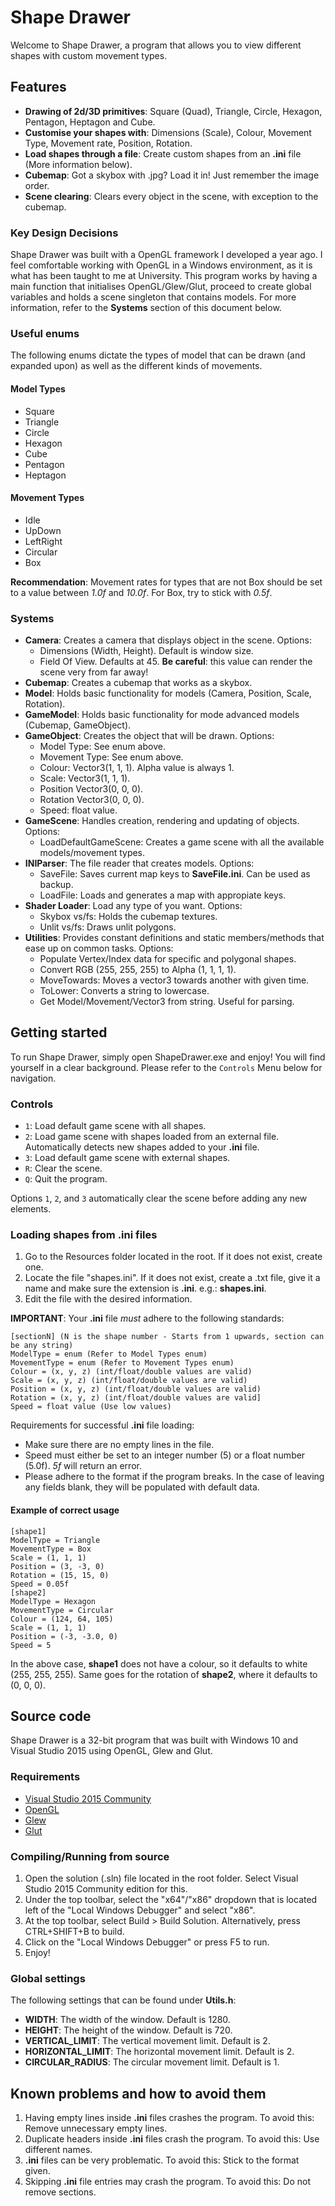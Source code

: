 # Shape Drawer

Welcome to Shape Drawer, a program that allows you to view different shapes with custom movement types.

## Features

- **Drawing of 2d/3D primitives**: Square (Quad), Triangle, Circle, Hexagon, Pentagon, Heptagon and Cube.
- **Customise your shapes with**: Dimensions (Scale), Colour, Movement Type, Movement rate, Position, Rotation.
- **Load shapes through a file**: Create custom shapes from an **.ini** file (More information below).
- **Cubemap**: Got a skybox with .jpg? Load it in! Just remember the image order.
- **Scene clearing**: Clears every object in the scene, with exception to the cubemap.

### Key Design Decisions

Shape Drawer was built with a OpenGL framework I developed a year ago. I feel comfortable working with OpenGL in a Windows environment, as it is what has been taught to me at University. This program works by having a main function that initialises OpenGL/Glew/Glut, proceed to create global variables and holds a scene singleton that contains models. For more information, refer to the **Systems** section of this document below.

### Useful enums

The following enums dictate the types of model that can be drawn (and expanded upon) as well as the different kinds of movements.

#### Model Types

- Square
- Triangle
- Circle
- Hexagon
- Cube
- Pentagon
- Heptagon

#### Movement Types

- Idle
- UpDown
- LeftRight
- Circular
- Box

**Recommendation**: Movement rates for types that are not Box should be set to a value between *1.0f* and *10.0f*. For Box, try to stick with *0.5f*.

### Systems

- **Camera**: Creates a camera that displays object in the scene. Options:
  - Dimensions (Width, Height). Default is window size.
  - Field Of View. Defaults at 45. **Be careful**: this value can render the scene very from far away!
- **Cubemap**: Creates a cubemap that works as a skybox.
- **Model**: Holds basic functionality for models (Camera, Position, Scale, Rotation).
- **GameModel**: Holds basic functionality for mode advanced models (Cubemap, GameObject).
- **GameObject**: Creates the object that will be drawn. Options:
  - Model Type: See enum above.
  - Movement Type: See enum above.
  - Colour: Vector3(1, 1, 1). Alpha value is always 1.
  - Scale: Vector3(1, 1, 1).
  - Position Vector3(0, 0, 0).
  - Rotation Vector3(0, 0, 0).
  - Speed: float value.
- **GameScene**: Handles creation, rendering and updating of objects. Options:
  - LoadDefaultGameScene: Creates a game scene with all the available models/movement types.
- **INIParser**: The file reader that creates models. Options:
  - SaveFile: Saves current map keys to **SaveFile.ini**. Can be used as backup.
  - LoadFile: Loads and generates a map with appropiate keys.
- **Shader Loader**: Load any type of you want. Options:
  - Skybox vs/fs: Holds the cubemap textures.
  - Unlit vs/fs: Draws unlit polygons.
- **Utilities**: Provides constant definitions and static members/methods that ease up on common tasks. Options:
  - Populate Vertex/Index data for specific and polygonal shapes.
  - Convert RGB (255, 255, 255) to Alpha (1, 1, 1, 1).
  - MoveTowards: Moves a vector3 towards another with given time.
  - ToLower: Converts a string to lowercase.
  - Get Model/Movement/Vector3 from string. Useful for parsing.

## Getting started

To run Shape Drawer, simply open ShapeDrawer.exe and enjoy! You will find yourself in a clear background. Please refer to the `Controls` Menu below for navigation.

### Controls

- `1`: Load default game scene with all shapes.
- `2`: Load game scene with shapes loaded from an external file. Automatically detects new shapes added to your **.ini** file.
- `3`: Load default game scene with external shapes.
- `R`: Clear the scene.
- `Q`: Quit the program.

Options `1`, `2`, and `3` automatically clear the scene before adding any new elements.

### Loading shapes from .ini files

1. Go to the Resources folder located in the root. If it does not exist, create one.
2. Locate the file "shapes.ini". If it does not exist, create a .txt file, give it a name and make sure the extension is **.ini**. e.g.: **shapes.ini**.
3. Edit the file with the desired information.

**IMPORTANT**: Your **.ini** file *must* adhere to the following standards:

```text
[sectionN] (N is the shape number - Starts from 1 upwards, section can be any string)
ModelType = enum (Refer to Model Types enum)
MovementType = enum (Refer to Movement Types enum)
Colour = (x, y, z) (int/float/double values are valid)
Scale = (x, y, z) (int/float/double values are valid)
Position = (x, y, z) (int/float/double values are valid)
Rotation = (x, y, z) (int/float/double values are valid]
Speed = float value (Use low values)
```

Requirements for successful **.ini** file loading:

- Make sure there are no empty lines in the file.
- Speed must either be set to an integer number (5) or a float number (5.0f). *5f* will return an error.
- Please adhere to the format if the program breaks. In the case of leaving any fields blank, they will be populated with default data.

#### Example of correct usage

```text
[shape1]
ModelType = Triangle
MovementType = Box
Scale = (1, 1, 1)
Position = (3, -3, 0)
Rotation = (15, 15, 0)
Speed = 0.05f
[shape2]
ModelType = Hexagon
MovementType = Circular
Colour = (124, 64, 105)
Scale = (1, 1, 1)
Position = (-3, -3.0, 0)
Speed = 5
```

In the above case, **shape1** does not have a colour, so it defaults to white (255, 255, 255). Same goes for the rotation of **shape2**, where it defaults to (0, 0, 0).

## Source code

Shape Drawer is a 32-bit program that was built with Windows 10 and Visual Studio 2015 using OpenGL, Glew and Glut.

### Requirements

- [Visual Studio 2015 Community](https://www.visualstudio.com/vs/older-downloads/)
- [OpenGL](https://www.khronos.org/opengl/wiki/Getting_Started#Downloading_OpenGL/)
- [Glew](http://glew.sourceforge.net/install.html/)
- [Glut](https://www.opengl.org/resources/libraries/glut/)

### Compiling/Running from source

1. Open the solution (.sln) file located in the root folder. Select Visual Studio 2015 Community edition for this.
2. Under the top toolbar, select the "x64"/"x86" dropdown that is located left of the "Local Windows Debugger" and select "x86".
3. At the top toolbar, select Build > Build Solution. Alternatively, press CTRL+SHIFT+B to build.
4. Click on the "Local Windows Debugger" or press F5 to run.
5. Enjoy!

### Global settings

The following settings that can be found under **Utils.h**:

- **WIDTH**: The width of the window. Default is 1280.
- **HEIGHT**: The height of the window. Default is 720.
- **VERTICAL_LIMIT**: The vertical movement limit. Default is 2.
- **HORIZONTAL_LIMIT**: The horizontal movement limit. Default is 2.
- **CIRCULAR_RADIUS**: The circular movement limit. Default is 1.

## Known problems and how to avoid them

1. Having empty lines inside **.ini** files crashes the program. To avoid this: Remove unnecessary empty lines.
2. Duplicate headers inside **.ini** files crash the program. To avoid this: Use different names.
3. **.ini** files can be very problematic. To avoid this: Stick to the format given.
4. Skipping **.ini** file entries may crash the program. To avoid this: Do not remove sections.
